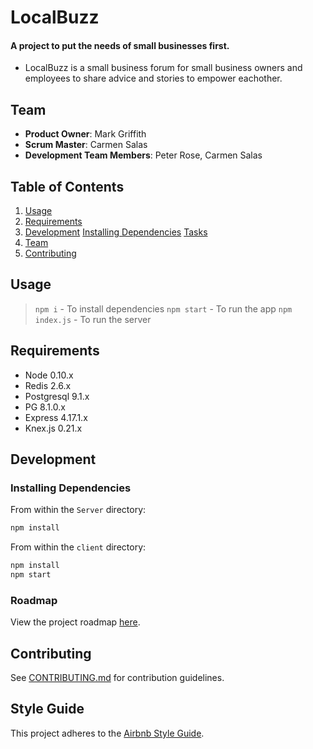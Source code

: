 # LocalBuzz

#### A project to put the needs of small businesses first.

- LocalBuzz is a small business forum for small business owners and employees to share advice and stories to empower eachother.

## Team

- **Product Owner**: Mark Griffith
- **Scrum Master**: Carmen Salas
- **Development Team Members**: Peter Rose, Carmen Salas

## Table of Contents

1. [Usage](#Usage)
2. [Requirements](#requirements)
3. [Development](#development)
   [Installing Dependencies](#installing-dependencies)
   [Tasks](#tasks)
4. [Team](#team)
5. [Contributing](#contributing)

## Usage

> `npm i` - To install dependencies
> `npm start` - To run the app
> `npm index.js` - To run the server

## Requirements

- Node 0.10.x
- Redis 2.6.x
- Postgresql 9.1.x
- PG 8.1.0.x
- Express 4.17.1.x
- Knex.js 0.21.x

## Development

### Installing Dependencies
From within the `Server` directory:
```sh
npm install
```

From within the `client` directory:

```sh
npm install
npm start
```

### Roadmap

View the project roadmap [here](https://github.com/MCP-Foundation/Local-Buzz/projects).

## Contributing

See [CONTRIBUTING.md](CONTRIBUTING.md) for contribution guidelines.

## Style Guide

This project adheres to the [Airbnb Style Guide](https://github.com/airbnb/javascript).
